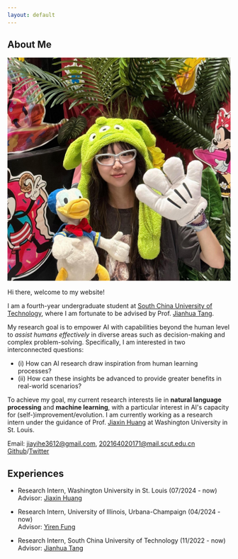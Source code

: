 ```yaml
---
layout: default
---
```


## About Me

<img class="profile-picture" src="photo1.jpg"> 

Hi there, welcome to my website!

I am a fourth-year undergraduate student at [South China University of Technology](https://www.scut.edu.cn/en/), where I am fortunate to be advised by Prof. [Jianhua Tang](https://scholar.google.com/citations?user=kvlKtAEAAAAJ&hl=en).  

My research goal is to empower AI with capabilities beyond the human level to _assist humans effectively_ in diverse areas such as decision-making and complex problem-solving. Specifically, I am interested in two interconnected questions:  
- (i) How can AI research draw inspiration from human learning processes?
- (ii) How can these insights be advanced to provide greater benefits in real-world scenarios?

To achieve my goal, my current research interests lie in **natural language processing** and **machine learning**, with a particular interest in AI's capacity for (self-)improvement/evolution. I am currently working as a research intern under the guidance of Prof. [Jiaxin Huang](https://teapot123.github.io/) at Washington University in St. Louis. 

Email: <a href="mailto:jiayihe3612@gmail.com">jiayihe3612@gmail.com</a>, <a href="mailto:202164020171@mail.scut.edu.cn">202164020171@mail.scut.edu.cn</a>  
[Github](https://github.com/ivy3h)/[Twitter](https://x.com/ivy3h)


## Experiences

- Research Intern, Washington University in St. Louis (07/2024 - now)  
  Advisor: [Jiaxin Huang](https://teapot123.github.io/)

- Research Intern, University of Illinois, Urbana-Champaign (04/2024 - now)  
  Advisor: [Yiren Fung](https://yrf1.github.io/)

- Research Intern, South China University of Technology (11/2022 - now)    
  Advisor: [Jianhua Tang](http://www2.scut.edu.cn/wusie/2020/0425/c25374a374016/page.htm)

